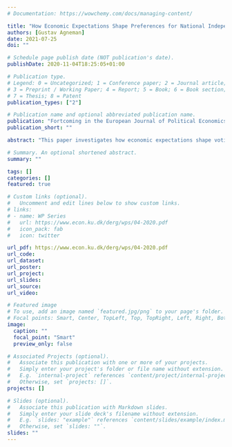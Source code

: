 ```yaml
---
# Documentation: https://wowchemy.com/docs/managing-content/

title: "How Economic Expectations Shape Preferences for National Independence: Evidence from Greenland"
authors: [Gustav Agneman]
date: 2021-07-25
doi: ""

# Schedule page publish date (NOT publication's date).
publishDate: 2020-11-04T18:25:05+01:00

# Publication type.
# Legend: 0 = Uncategorized; 1 = Conference paper; 2 = Journal article;
# 3 = Preprint / Working Paper; 4 = Report; 5 = Book; 6 = Book section;
# 7 = Thesis; 8 = Patent
publication_types: ["2"]

# Publication name and optional abbreviated publication name.
publication: "Fortcoming in the European Journal of Political Economics"
publication_short: ""

abstract: "This paper investigates how economic expectations shape voting intentions in a hypothetical independence referendum in Greenland, a self-governing region of the Kingdom of Denmark. I identify the causal effect of economic expectations by randomly exposing respondents to a prime informing on Greenland's current fiscal deficit. Respondents exposed to the information are 43% more likely to oppose independence, an effect I attribute to (a) worsened economic expectations and (b) greater political participation among pessimistic respondents. I further document that the impact of the prime depends on respondents' personal ties to the political union. While information exposure substantially increases opposition to independence among voters with strong ties to Denmark, voting intentions are essentially unchanged for respondents with weak ties to Denmark. Still, instrumental motives shape preferences for a sufficiently large proportion of voters for the information prime to alter the outcome of the independence referendum."

# Summary. An optional shortened abstract.
summary: ""

tags: []
categories: []
featured: true

# Custom links (optional).
#   Uncomment and edit lines below to show custom links.
# links:
# - name: WP Series
#   url: https://www.econ.ku.dk/derg/wps/04-2020.pdf
#   icon_pack: fab
#   icon: twitter

url_pdf: https://www.econ.ku.dk/derg/wps/04-2020.pdf
url_code:
url_dataset:
url_poster:
url_project:
url_slides:
url_source:
url_video:

# Featured image
# To use, add an image named `featured.jpg/png` to your page's folder. 
# Focal points: Smart, Center, TopLeft, Top, TopRight, Left, Right, BottomLeft, Bottom, BottomRight.
image:
  caption: ""
  focal_point: "Smart"
  preview_only: false

# Associated Projects (optional).
#   Associate this publication with one or more of your projects.
#   Simply enter your project's folder or file name without extension.
#   E.g. `internal-project` references `content/project/internal-project/index.md`.
#   Otherwise, set `projects: []`.
projects: []

# Slides (optional).
#   Associate this publication with Markdown slides.
#   Simply enter your slide deck's filename without extension.
#   E.g. `slides: "example"` references `content/slides/example/index.md`.
#   Otherwise, set `slides: ""`.
slides: ""
---
```

